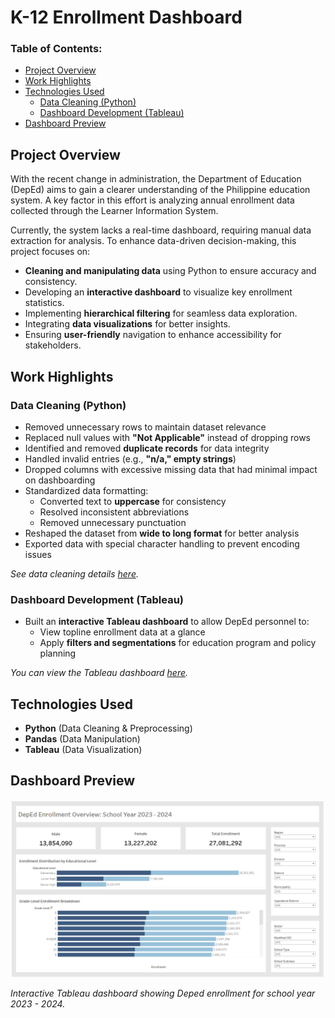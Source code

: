 # K-12 Enrollment Dashboard  

### **Table of Contents:**
- [Project Overview](#project-overview)
- [Work Highlights](#work-highlights)
- [Technologies Used](#technologies-used)
  - [Data Cleaning (Python)](#data-cleaning-python)  
  - [Dashboard Development (Tableau)](#dashboard-development-tableau)
- [Dashboard Preview](#dashboard-preview)

## Project Overview  
With the recent change in administration, the Department of Education (DepEd) aims to gain a clearer understanding of the Philippine education system. A key factor in this effort is analyzing annual enrollment data collected through the Learner Information System.

Currently, the system lacks a real-time dashboard, requiring manual data extraction for analysis. To enhance data-driven decision-making, this project focuses on:

- **Cleaning and manipulating data** using Python to ensure accuracy and consistency. 
- Developing an **interactive dashboard** to visualize key enrollment statistics.
- Implementing **hierarchical filtering** for seamless data exploration.
- Integrating **data visualizations** for better insights.
- Ensuring **user-friendly** navigation to enhance accessibility for stakeholders.

## Work Highlights 

### Data Cleaning (Python)  
- Removed unnecessary rows to maintain dataset relevance  
- Replaced null values with **"Not Applicable"** instead of dropping rows  
- Identified and removed **duplicate records** for data integrity  
- Handled invalid entries (e.g., **"n/a," empty strings**)  
- Dropped columns with excessive missing data that had minimal impact on dashboarding  
- Standardized data formatting:  
  - Converted text to **uppercase** for consistency  
  - Resolved inconsistent abbreviations  
  - Removed unnecessary punctuation  
- Reshaped the dataset from **wide to long format** for better analysis  
- Exported data with special character handling to prevent encoding issues

*See data cleaning details [here](data_cleaning.ipynb).*

### Dashboard Development (Tableau)  
- Built an **interactive Tableau dashboard** to allow DepEd personnel to:  
  - View topline enrollment data at a glance  
  - Apply **filters and segmentations** for education program and policy planning  

*You can view the Tableau dashboard [here](https://public.tableau.com/views/try_17425717667680/Dashboard1?:language=en-US&:sid=&:redirect=auth&:display_count=n&:origin=viz_share_link).*
## Technologies Used  
- **Python** (Data Cleaning & Preprocessing)  
- **Pandas** (Data Manipulation)  
- **Tableau** (Data Visualization)  

## Dashboard Preview  
![*(You can add a screenshot of your Tableau dashboard here)*  ](enrollment_dashboard.png)

*Interactive Tableau dashboard showing Deped enrollment for school year 2023 - 2024.*